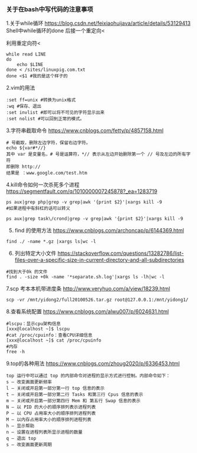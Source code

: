 ### 关于在bash中写代码的注意事项
1.关于while循环
https://blog.csdn.net/feixiaohuijava/article/details/53129413
Shell中while循环的done 后接一个重定向<

利用重定向符<
```
while read LINE
do
    echo $LINE
done < /sites/linuxpig.com.txt
done <$1 #我的是这个样子的
```
2.vim的用法
```
:set ff=unix #转换为unix格式
:wq #保存、退出
:set invlist #即可以将不可见的字符显示出来
:set nolist #可以回到正常的模式。
```
3.字符串截取命令
https://www.cnblogs.com/fetty/p/4857158.html
```
# 号截取，删除左边字符，保留右边字符。
echo ${var#*//}
其中 var 是变量名，# 号是运算符，*// 表示从左边开始删除第一个 // 号及左边的所有字符
即删除 http://
结果是 ：www.google.com/test.htm
```
4.kill命令如何一次杀死多个进程
https://segmentfault.com/q/1010000007245878?_ea=1283719
```
ps aux|grep php|grep -v grep|awk '{print $2}'|xargs kill -9
#如果进程中有斜杠的话可以转义

ps aux|grep task\/crond|grep -v grep|awk '{print $2}'|xargs kill -9
```
5. find 的使用方法
https://www.cnblogs.com/archoncap/p/6144369.html
```
find ./ -name *.gz |xargs ls|wc -l
```
6. 列出特定大小文件
https://stackoverflow.com/questions/13282786/list-files-over-a-specific-size-in-current-directory-and-all-subdirectories
```
#找到大于0k 的文件
find . -size +0k -name '*separate.sh.log'|xargs ls -lh|wc -l 
```
7.scp 考本本机带进度条
http://www.veryhuo.com/a/view/18239.html
```
scp -vr /mnt/yidong2/full20100526.tar.gz root@127.0.0.1:/mnt/yidong1/ 
```
8.查看系统配置
https://www.cnblogs.com/alwu007/p/6024631.html
```
#lscpu：显示cpu架构信息
[xxx@localhost ~]$ lscpu
#cat /proc/cpuinfo：查看CPU详细信息
[xxx@localhost ~]$ cat /proc/cpuinfo 
#内存
free -h
```
9.top的各种用法
https://www.cnblogs.com/zhoug2020/p/6336453.html
```
top 运行中可以通过 top 的内部命令对进程的显示方式进行控制。内部命令如下：
s – 改变画面更新频率
l – 关闭或开启第一部分第一行 top 信息的表示
t – 关闭或开启第一部分第二行 Tasks 和第三行 Cpus 信息的表示
m – 关闭或开启第一部分第四行 Mem 和 第五行 Swap 信息的表示
N – 以 PID 的大小的顺序排列表示进程列表
P – 以 CPU 占用率大小的顺序排列进程列表
M – 以内存占用率大小的顺序排列进程列表
h – 显示帮助
n – 设置在进程列表所显示进程的数量
q – 退出 top
s – 改变画面更新周期
```
